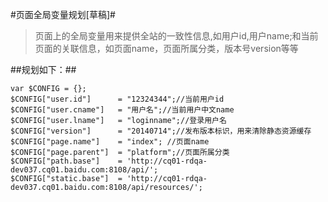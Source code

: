 #页面全局变量规划[草稿]#
>页面上的全局变量用来提供全站的一致性信息,如用户id,用户name;和当前页面的关联信息，如页面name，页面所属分类，版本号version等等

##规划如下：##

```
var $CONFIG = {};
$CONFIG["user.id"]      = "12324344";//当前用户id
$CONFIG["user.cname"]   = "用户名";//当前用户中文name
$CONFIG["user.lname"]   = "loginname";//登录用户名
$CONFIG["version"]      = "20140714";//发布版本标识，用来清除静态资源缓存
$CONFIG["page.name"]    = "index"; //页面name
$CONFIG["page.parent"]  = "platform";//页面所属分类
$CONFIG["path.base"]    = 'http://cq01-rdqa-dev037.cq01.baidu.com:8108/api/';
$CONFIG["static.base"]  = 'http://cq01-rdqa-dev037.cq01.baidu.com:8108/api/resources/';
```
